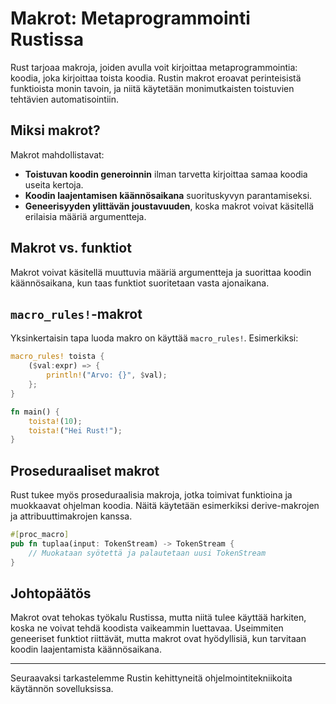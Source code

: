# Makrot: Metaprogrammointi Rustissa

Rust tarjoaa makroja, joiden avulla voit kirjoittaa metaprogrammointia: koodia, joka kirjoittaa toista koodia. Rustin makrot eroavat perinteisistä funktioista monin tavoin, ja niitä käytetään monimutkaisten toistuvien tehtävien automatisointiin.

## Miksi makrot?

Makrot mahdollistavat:

- **Toistuvan koodin generoinnin** ilman tarvetta kirjoittaa samaa koodia useita kertoja.
- **Koodin laajentamisen käännösaikana** suorituskyvyn parantamiseksi.
- **Geneerisyyden ylittävän joustavuuden**, koska makrot voivat käsitellä erilaisia määriä argumentteja.

## Makrot vs. funktiot

Makrot voivat käsitellä muuttuvia määriä argumentteja ja suorittaa koodin käännösaikana, kun taas funktiot suoritetaan vasta ajonaikana.

## `macro_rules!`-makrot

Yksinkertaisin tapa luoda makro on käyttää `macro_rules!`. Esimerkiksi:

```rust
macro_rules! toista {
    ($val:expr) => {
        println!("Arvo: {}", $val);
    };
}

fn main() {
    toista!(10);
    toista!("Hei Rust!");
}
```

## Proseduraaliset makrot

Rust tukee myös proseduraalisia makroja, jotka toimivat funktioina ja muokkaavat ohjelman koodia. Näitä käytetään esimerkiksi derive-makrojen ja attribuuttimakrojen kanssa.

```rust
#[proc_macro]
pub fn tuplaa(input: TokenStream) -> TokenStream {
    // Muokataan syötettä ja palautetaan uusi TokenStream
}
```

## Johtopäätös

Makrot ovat tehokas työkalu Rustissa, mutta niitä tulee käyttää harkiten, koska ne voivat tehdä koodista vaikeammin luettavaa. Useimmiten geneeriset funktiot riittävät, mutta makrot ovat hyödyllisiä, kun tarvitaan koodin laajentamista käännösaikana.

---

Seuraavaksi tarkastelemme Rustin kehittyneitä ohjelmointitekniikoita käytännön sovelluksissa.
